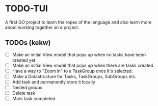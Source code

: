 # TODO-TUI

A first GO project to learn the ropes of the language and also learn more about working together on a project.


## TODOs (kekw)

- [ ] Make an initial View model that pops up when no tasks have been created yet
- [ ] Make an initial View model that pops up when there are tasks created
- [ ] Have a way to "Zoom in" to a TaskGroup once it's selected.
- [ ] Make a Datastructure for Tasks, TaskGroups, SubGroups etc.
- [ ] Add task and permanently store it locally
- [ ] Nested groups
- [ ] Delete task
- [ ] Mark task completed
